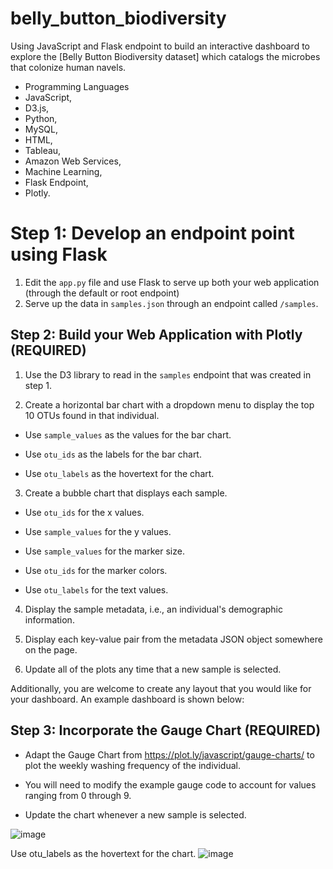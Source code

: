 # belly_button_biodiversity

Using JavaScript and Flask endpoint to build an interactive dashboard to explore the [Belly Button Biodiversity dataset] which catalogs the microbes that colonize human navels.


* Programming Languages
* JavaScript,
* D3.js,
* Python,
* MySQL,
* HTML,
* Tableau,
* Amazon Web Services,
* Machine Learning,
* Flask Endpoint,
* Plotly.

# Step 1: Develop an endpoint point using Flask 

1. Edit the `app.py` file and use Flask to serve up both your web application (through the default or root endpoint)
2. Serve up the data in `samples.json` through an endpoint called `/samples`.  

## Step 2: Build your Web Application with Plotly (REQUIRED)

1. Use the D3 library to read in the `samples` endpoint that was created in step 1.

2. Create a horizontal bar chart with a dropdown menu to display the top 10 OTUs found in that individual.

* Use `sample_values` as the values for the bar chart.

* Use `otu_ids` as the labels for the bar chart.

* Use `otu_labels` as the hovertext for the chart.

  
3. Create a bubble chart that displays each sample.

* Use `otu_ids` for the x values.

* Use `sample_values` for the y values.

* Use `sample_values` for the marker size.

* Use `otu_ids` for the marker colors.

* Use `otu_labels` for the text values.



4. Display the sample metadata, i.e., an individual's demographic information.

5. Display each key-value pair from the metadata JSON object somewhere on the page.


6. Update all of the plots any time that a new sample is selected.

Additionally, you are welcome to create any layout that you would like for your dashboard. An example dashboard is shown below:



## Step 3: Incorporate the Gauge Chart (REQUIRED)

* Adapt the Gauge Chart from <https://plot.ly/javascript/gauge-charts/> to plot the weekly washing frequency of the individual.

* You will need to modify the example gauge code to account for values ranging from 0 through 9.

* Update the chart whenever a new sample is selected.

![image](https://user-images.githubusercontent.com/71161293/110718872-d4064880-81d9-11eb-9c0e-b027351c5b14.png)


Use otu_labels as the hovertext for the chart.
![image](https://user-images.githubusercontent.com/71161293/110718545-298e2580-81d9-11eb-8fdb-04e8654948ff.png)
